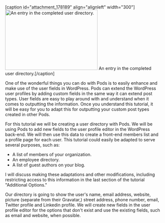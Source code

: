 <script>
{
    "title": "Using Pods To Create A User Directory",
    "excerpt": "In this tutorial series you will learn how to use Pods to make a user directory by adding new fields to the user profiles and outputting them in your theme.",
    "author": "josh412",
    "termSlugs": {
        "tutorial_type": [
            "beginner","adding-custom-fields","extending-existing-content-types","using-pods-in-themes",
        ]
    },
    "customFields: [
        {"key":"_yoast_wpseo_title", "value": "Using Pods To Create A User Directory - Pods Framework"},
        {"key":"_yoast_wpseo_metadesc", "value": "In this tutorial series you will learn how to use Pods to make a user directory by adding new fields to the user profiles and outputting them in your theme."}
    ]
}
</script>
[caption id="attachment_178189" align="alignleft" width="300"]<a href="http://pods.io/wp-content/blogs.dir/2224/files/2013/09/user_directory.png"><img class="size-medium wp-image-178189" src="http://pods.io/wp-content/blogs.dir/2224/files/2013/09/user_directory-300x196.png" alt="An entry in the completed user directory." width="300" height="196" /></a> An entry in the completed user directory.[/caption]

One of the wonderful things you can do with Pods is to easily enhance and make use of the user fields in WordPress. Pods can extend the WordPress user profiles by adding custom fields in the same way it can extend post types. User fields are easy to play around with and understand when it comes to outputting the information. Once you understand this tutorial, it will be easy for you to adapt this for outputting your custom post types created in other Pods.

For this tutorial we will be creating a user directory with Pods. We will be using Pods to add new fields to the user profile editor in the WordPress back-end. We will then use this data to create a front-end members list and a profile page for each user. This tutorial could easily be adapted to serve several purposes, such as:
<ul>
	<li>A list of members of your organization.</li>
	<li>An employee directory.</li>
	<li>A list of guest authors on your blog.</li>
</ul>
I will discuss making these adaptations and other modifications, including restricting access to this information in the last section of the tutorial "Additional Options."

Our directory is going to show the user's name, email address, website, picture (separate from their Gravatar,) street address, phone number, email, Twitter profile and Linkedin profile. We will create new fields in the user profile editor for the options that don't exist and use the existing fields, such as email and website, when possible.
